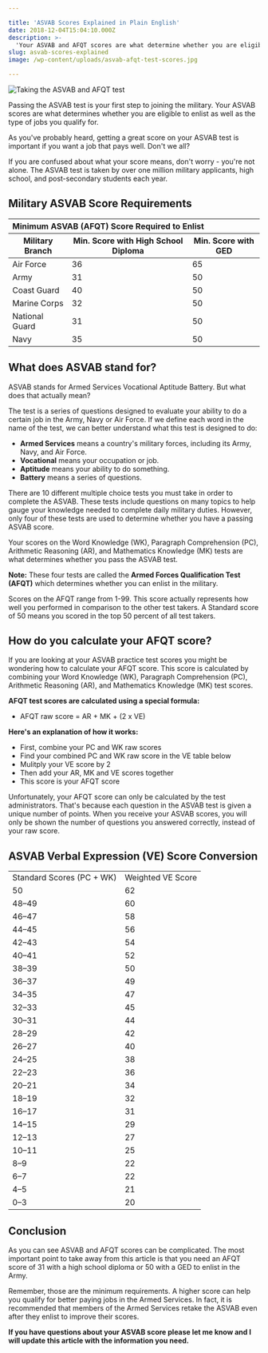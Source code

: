 ```yaml
---

title: 'ASVAB Scores Explained in Plain English'
date: 2018-12-04T15:04:10.000Z
description: >-
  'Your ASVAB and AFQT scores are what determine whether you are eligible to enlist in the military as well as the type of jobs you qualify for. See what your ASVAB score means.'
slug: asvab-scores-explained
image: /wp-content/uploads/asvab-afqt-test-scores.jpg

---
```


<img src="http://www.hcdmag.com/wp-content/uploads/asvab-afqt-test-scores.jpg" alt="Taking the ASVAB and AFQT test" /> 

Passing the ASVAB test is your first step to joining the military. Your ASVAB scores are what determines whether you are eligible to enlist as well as the type of jobs you qualify for. 

As you've probably heard, getting a great score on your ASVAB test is important if you want a job that pays well. Don't we all?

If you are confused about what your score means, don't worry - you're not alone. The ASVAB test is taken by over one million military applicants, high school, and post-secondary students each year.

<h2>Military ASVAB Score Requirements</h2>

<table>
<thead>
<tr>
<th style="text-align: left;" colspan="3">
<strong>Minimum ASVAB (AFQT) Score Required to Enlist</strong></th>
</tr>
<tr>
<th><strong>Military Branch</strong></span></th>
<th><strong>Min. Score with High School Diploma</strong></span></th>
<th><strong>Min. Score with GED</strong></span></th>
</tr>
</thead>
<tbody>
<tr>
<td>Air Force</span></td>
<td>36</span></td>
<td>65</span></td>
</tr>
<tr>
<td>Army</span></td>
<td>31</span></td>
<td>50</span></td>
</tr>
<tr>
<td>Coast Guard</span></td>
<td>40</span></td>
<td>50</span></td>
</tr>
<tr>
<td>Marine Corps</span></td>
<td>32</span></td>
<td>50</span></td>
</tr>
<tr>
<td>National Guard</span></td>
<td>31</span></td>
<td>50</span></td>
</tr>
<tr>
<td>Navy</span></td>
<td>35</span></td>
<td>50</span></td>
</tr>
</tbody>
</table>

<h2>What does ASVAB stand for?</h2>

ASVAB stands for Armed Services Vocational Aptitude Battery. But what does that actually mean? 

The test is a series of questions designed to evaluate your ability to do a certain job in the Army, Navy or Air Force. If we define each word in the name of the test, we can better understand what this test is designed to do:

<ul>
<li><strong>Armed Services</strong> means a country's military forces, including its Army, Navy, and Air Force.</li>
<li><strong>Vocational</strong> means your occupation or job.</li>
<li><strong>Aptitude</strong> means your ability to do something.</li>
<li><strong>Battery</strong> means a series of questions.</li>
</ul>

There are 10 different multiple choice tests you must take in order to complete the ASVAB. These tests include questions on many topics to help gauge your knowledge needed to complete daily military duties. However, only four of these tests are used to determine whether you have a passing ASVAB score. 

Your scores on the Word Knowledge (WK), Paragraph Comprehension (PC), Arithmetic Reasoning (AR), and Mathematics Knowledge (MK) tests are what determines whether you pass the ASVAB test. 

<strong>Note:</strong> These four tests are called the <strong>Armed Forces Qualification Test (AFQT)</strong> which determines whether you can enlist in the military.

Scores on the AFQT range from 1-99. This score actually represents how well you performed in comparison to the other test takers. A Standard score of 50 means you scored in the top 50 percent of all test takers. 

<h2>How do you calculate your AFQT score?</h2>

If you are looking at your ASVAB practice test scores you might be wondering how to calculate your AFQT score. This score is calculated by combining your Word Knowledge (WK), Paragraph Comprehension (PC), Arithmetic Reasoning (AR), and Mathematics Knowledge (MK) test scores. 

<strong>AFQT test scores are calculated using a special formula:</strong>

<ul>
<li>AFQT raw score = AR + MK + (2 x VE)</li>
</ul>

<strong>Here's an explanation of how it works:</strong>
<ul>
<li>First, combine your PC and WK raw scores</li>
<li>Find your combined PC and WK raw score in the VE table below</li>
<li>Mulitply your VE score by 2</li>
<li>Then add your AR, MK and VE scores together</li>
<li>This score is your AFQT score</li>
</ul>

Unfortunately, your AFQT score can only be calculated by the test administrators. That's because each question in the ASVAB test is given a unique number of points. When you receive your ASVAB scores, you will only be shown the number of questions you answered correctly, instead of your raw score.

<h2>ASVAB Verbal Expression (VE) Score Conversion</h2>
<table>
<tbody>
<tr>
<td><span>Standard Scores (PC + WK)</span></td>
<td><span>Weighted VE Score</span></td>
</tr>
<tr>
<td><span>50</span></td>
<td><span>62</span></td>
</tr>
<tr>
<td><span>48–49</span></td>
<td><span>60</span></td>
</tr>
<tr>
<td><span>46–47</span></td>
<td><span>58</span></td>
</tr>
<tr>
<td><span>44–45</span></td>
<td><span>56</span></td>
</tr>
<tr>
<td><span>42–43</span></td>
<td><span>54</span></td>
</tr>
<tr>
<td><span>40–41</span></td>
<td><span>52</span></td>
</tr>
<tr>
<td><span>38–39</span></td>
<td><span>50</span></td>
</tr>
<tr>
<td><span>36–37</span></td>
<td><span>49</span></td>
</tr>
<tr>
<td><span>34–35</span></td>
<td><span>47</span></td>
</tr>
<tr>
<td><span>32–33</span></td>
<td><span>45</span></td>
</tr>
<tr>
<td><span>30–31</span></td>
<td><span>44</span></td>
</tr>
<tr>
<td><span>28–29</span></td>
<td><span>42</span></td>
</tr>
<tr>
<td><span>26–27</span></td>
<td><span>40</span></td>
</tr>
<tr>
<td><span>24–25</span></td>
<td><span>38</span></td>
</tr>
<tr>
<td><span>22–23</span></td>
<td><span>36</span></td>
</tr>
<tr>
<td><span>20–21</span></td>
<td><span>34</span></td>
</tr>
<tr>
<td><span>18–19</span></td>
<td><span>32</span></td>
</tr>
<tr>
<td><span>16–17</span></td>
<td><span>31</span></td>
</tr>
<tr>
<td><span>14–15</span></td>
<td><span>29</span></td>
</tr>
<tr>
<td><span>12–13</span></td>
<td><span>27</span></td>
</tr>
<tr>
<td><span>10–11</span></td>
<td><span>25</span></td>
</tr>
<tr>
<td><span>8–9</span></td>
<td><span>22</span></td>
</tr>
<tr>
<td><span>6–7</span></td>
<td><span>22</span></td>
</tr>
<tr>
<td><span>4–5</span></td>
<td><span>21</span></td>
</tr>
<tr>
<td><span>0–3</span></td>
<td><span>20</span></td>
</tr>
</tbody>
</table>

<h2>Conclusion</h2>

As you can see ASVAB and AFQT scores can be complicated. The most important point to take away from this article is that you need an AFQT score of 31 with a high school diploma or 50 with a GED to enlist in the Army.

Remember, those are the minimum requirements. A higher score can help you qualify for better paying jobs in the Armed Services. In fact, it is recommended that members of the Armed Services retake the ASVAB even after they enlist to improve their scores.

<strong>If you have questions about your ASVAB score please let me know and I will update this article with the information you need.</strong>
